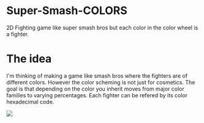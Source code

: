 # Super-Smash-COLORS
2D Fighting game like super smash bros but each color in the color wheel is a fighter.

# The idea
I'm thinking of making a game like smash bros where the fighters are of different colors.
However the color scheming is not just for cosmetics. The goal is that depending on the color
you inherit moves from major color families to varying percentages. Each fighter can be refered
by its color hexadecimal code.

![](https://www.google.com/url?sa=i&url=https%3A%2F%2Fdocs.gimp.org%2Fen%2Fgimp-dialogs-content.html&psig=AOvVaw3Xy1tFZOpj7LAET-CplVMI&ust=1602373457893000&source=images&cd=vfe&ved=0CAIQjRxqFwoTCIj077rYqOwCFQAAAAAdAAAAABAD)
